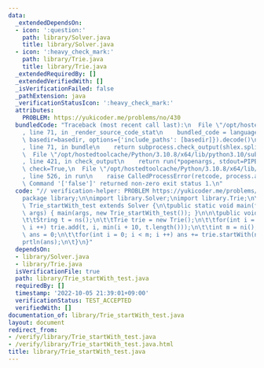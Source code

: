 ```yaml
---
data:
  _extendedDependsOn:
  - icon: ':question:'
    path: library/Solver.java
    title: library/Solver.java
  - icon: ':heavy_check_mark:'
    path: library/Trie.java
    title: library/Trie.java
  _extendedRequiredBy: []
  _extendedVerifiedWith: []
  _isVerificationFailed: false
  _pathExtension: java
  _verificationStatusIcon: ':heavy_check_mark:'
  attributes:
    PROBLEM: https://yukicoder.me/problems/no/430
  bundledCode: "Traceback (most recent call last):\n  File \"/opt/hostedtoolcache/Python/3.10.8/x64/lib/python3.10/site-packages/onlinejudge_verify/documentation/build.py\"\
    , line 71, in _render_source_code_stat\n    bundled_code = language.bundle(stat.path,\
    \ basedir=basedir, options={'include_paths': [basedir]}).decode()\n  File \"/opt/hostedtoolcache/Python/3.10.8/x64/lib/python3.10/site-packages/onlinejudge_verify/languages/user_defined.py\"\
    , line 71, in bundle\n    return subprocess.check_output(shlex.split(command))\n\
    \  File \"/opt/hostedtoolcache/Python/3.10.8/x64/lib/python3.10/subprocess.py\"\
    , line 421, in check_output\n    return run(*popenargs, stdout=PIPE, timeout=timeout,\
    \ check=True,\n  File \"/opt/hostedtoolcache/Python/3.10.8/x64/lib/python3.10/subprocess.py\"\
    , line 526, in run\n    raise CalledProcessError(retcode, process.args,\nsubprocess.CalledProcessError:\
    \ Command '['false']' returned non-zero exit status 1.\n"
  code: "// verification-helper: PROBLEM https://yukicoder.me/problems/no/430\n\n\
    package library;\n\nimport library.Solver;\nimport library.Trie;\n\npublic class\
    \ Trie_startWith_test extends Solver {\n\tpublic static void main(final String[]\
    \ args) { main(args, new Trie_startWith_test()); }\n\n\tpublic void solve() {\n\
    \t\tString t = ns();\n\t\tTrie trie = new Trie();\n\t\tfor(int i = 0; i < t.length();\
    \ i ++) trie.add(t, i, min(i + 10, t.length()));\n\t\tint m = ni();\n\t\tlong\
    \ ans = 0;\n\t\tfor(int i = 0; i < m; i ++) ans += trie.startWith(ns());\n\t\t\
    prtln(ans);\n\t}\n}"
  dependsOn:
  - library/Solver.java
  - library/Trie.java
  isVerificationFile: true
  path: library/Trie_startWith_test.java
  requiredBy: []
  timestamp: '2022-10-05 21:39:01+09:00'
  verificationStatus: TEST_ACCEPTED
  verifiedWith: []
documentation_of: library/Trie_startWith_test.java
layout: document
redirect_from:
- /verify/library/Trie_startWith_test.java
- /verify/library/Trie_startWith_test.java.html
title: library/Trie_startWith_test.java
---
```

